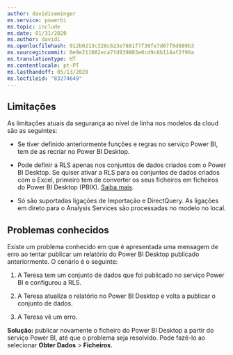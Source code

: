 ```yaml
---
author: davidiseminger
ms.service: powerbi
ms.topic: include
ms.date: 01/31/2020
ms.author: davidi
ms.openlocfilehash: 912b0213c328c623e7881f7f30fe7d67f6d889b3
ms.sourcegitcommit: 0e9e211082eca7fd939803e0cd9c6b114af2f90a
ms.translationtype: HT
ms.contentlocale: pt-PT
ms.lasthandoff: 05/13/2020
ms.locfileid: "83274649"
---
```

## <a name="limitations"></a>Limitações

As limitações atuais da segurança ao nível de linha nos modelos da cloud são as seguintes:

* Se tiver definido anteriormente funções e regras no serviço Power BI, tem de as recriar no Power BI Desktop.

* Pode definir a RLS apenas nos conjuntos de dados criados com o Power BI Desktop. Se quiser ativar a RLS para os conjuntos de dados criados com o Excel, primeiro tem de converter os seus ficheiros em ficheiros do Power BI Desktop (PBIX). [Saiba mais](../connect-data/desktop-import-excel-workbooks.md).

* Só são suportadas ligações de Importação e DirectQuery. As ligações em direto para o Analysis Services são processadas no modelo no local.

## <a name="known-issues"></a>Problemas conhecidos

Existe um problema conhecido em que é apresentada uma mensagem de erro ao tentar publicar um relatório do Power BI Desktop publicado anteriormente. O cenário é o seguinte:

1. A Teresa tem um conjunto de dados que foi publicado no serviço Power BI e configurou a RLS.

1. A Teresa atualiza o relatório no Power BI Desktop e volta a publicar o conjunto de dados.

1. A Teresa vê um erro.

**Solução:** publicar novamente o ficheiro do Power BI Desktop a partir do serviço Power BI, até que o problema seja resolvido. Pode fazê-lo ao selecionar **Obter Dados** > **Ficheiros**.

